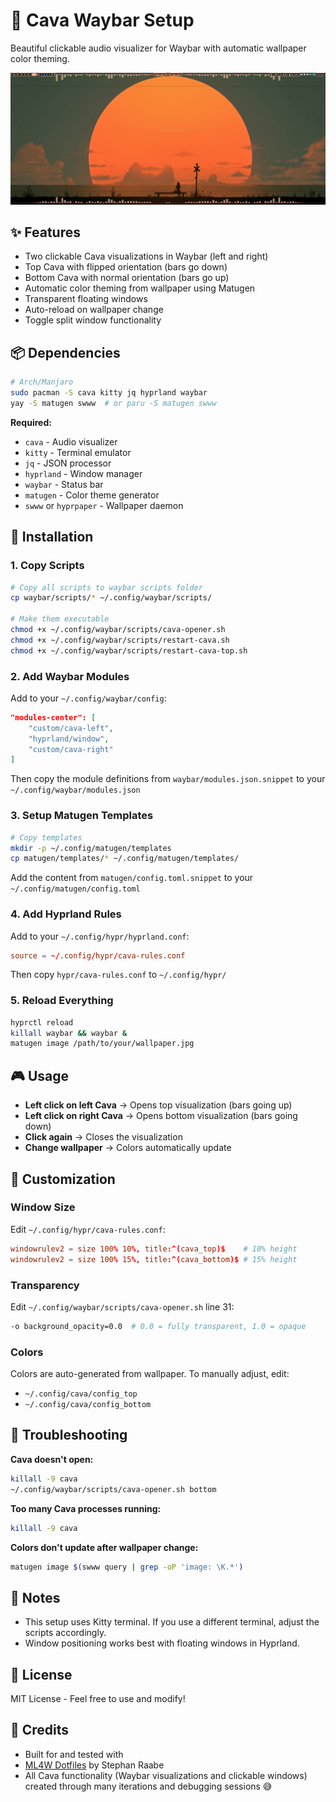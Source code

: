 # 🎵 Cava Waybar Setup

Beautiful clickable audio visualizer for Waybar with automatic wallpaper color theming.

![Demo](screenshots/demo.png)

## ✨ Features

- Two clickable Cava visualizations in Waybar (left and right)
- Top Cava with flipped orientation (bars go down)
- Bottom Cava with normal orientation (bars go up)
- Automatic color theming from wallpaper using Matugen
- Transparent floating windows
- Auto-reload on wallpaper change
- Toggle split window functionality

## 📦 Dependencies

```bash
# Arch/Manjaro
sudo pacman -S cava kitty jq hyprland waybar
yay -S matugen swww  # or paru -S matugen swww
```

**Required:**
- `cava` - Audio visualizer
- `kitty` - Terminal emulator
- `jq` - JSON processor
- `hyprland` - Window manager
- `waybar` - Status bar
- `matugen` - Color theme generator
- `swww` or `hyprpaper` - Wallpaper daemon

## 🚀 Installation

### 1. Copy Scripts

```bash
# Copy all scripts to waybar scripts folder
cp waybar/scripts/* ~/.config/waybar/scripts/

# Make them executable
chmod +x ~/.config/waybar/scripts/cava-opener.sh
chmod +x ~/.config/waybar/scripts/restart-cava.sh
chmod +x ~/.config/waybar/scripts/restart-cava-top.sh
```

### 2. Add Waybar Modules

Add to your `~/.config/waybar/config`:

```json
"modules-center": [
    "custom/cava-left",
    "hyprland/window",
    "custom/cava-right"
]
```

Then copy the module definitions from `waybar/modules.json.snippet` to your `~/.config/waybar/modules.json`

### 3. Setup Matugen Templates

```bash
# Copy templates
mkdir -p ~/.config/matugen/templates
cp matugen/templates/* ~/.config/matugen/templates/
```

Add the content from `matugen/config.toml.snippet` to your `~/.config/matugen/config.toml`

### 4. Add Hyprland Rules

Add to your `~/.config/hypr/hyprland.conf`:

```conf
source = ~/.config/hypr/cava-rules.conf
```

Then copy `hypr/cava-rules.conf` to `~/.config/hypr/`

### 5. Reload Everything

```bash
hyprctl reload
killall waybar && waybar &
matugen image /path/to/your/wallpaper.jpg
```

## 🎮 Usage

- **Left click on left Cava** → Opens top visualization (bars going up)
- **Left click on right Cava** → Opens bottom visualization (bars going down)  
- **Click again** → Closes the visualization
- **Change wallpaper** → Colors automatically update

## 🎨 Customization

### Window Size

Edit `~/.config/hypr/cava-rules.conf`:
```conf
windowrulev2 = size 100% 10%, title:^(cava_top)$    # 10% height
windowrulev2 = size 100% 15%, title:^(cava_bottom)$ # 15% height
```

### Transparency

Edit `~/.config/waybar/scripts/cava-opener.sh` line 31:
```bash
-o background_opacity=0.0  # 0.0 = fully transparent, 1.0 = opaque
```

### Colors

Colors are auto-generated from wallpaper. To manually adjust, edit:
- `~/.config/cava/config_top`
- `~/.config/cava/config_bottom`

## 🔧 Troubleshooting

**Cava doesn't open:**
```bash
killall -9 cava
~/.config/waybar/scripts/cava-opener.sh bottom
```

**Too many Cava processes running:**
```bash
killall -9 cava
```

**Colors don't update after wallpaper change:**
```bash
matugen image $(swww query | grep -oP 'image: \K.*')
```

## 📝 Notes

- This setup uses Kitty terminal. If you use a different terminal, adjust the scripts accordingly.
- Window positioning works best with floating windows in Hyprland.

## 📄 License

MIT License - Feel free to use and modify!

## 🙏 Credits

- Built for and tested with
- [ML4W Dotfiles](https://github.com/mylinuxforwork/dotfiles) by Stephan Raabe
- All Cava functionality (Waybar visualizations and clickable windows) created through many iterations and debugging sessions 😅

